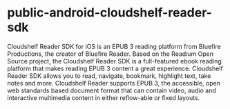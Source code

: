# public-android-cloudshelf-reader-sdk
Cloudshelf Reader SDK for iOS is an EPUB 3 reading platform from Bluefire Productions, the creator of Bluefire Reader.  Based on the Readium Open Source project, the Cloudshelf Reader SDK is a full-featured ebook reading platform that makes reading EPUB 3 content a great experience. Cloudshelf Reader SDK allows you to read, navigate, bookmark, highlight text, take notes and more.  Cloudshelf Reader supports EPUB 3, the accessible, open web standards based document format that can contain video, audio and interactive multimedia content in either reflow-able or fixed layouts.
